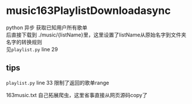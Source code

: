# music163PlaylistDownloadasync
python 异步 获取已知用户所有歌单  
后直接下载到 ./music/{listName}里，这里设置了listName从原始名字到文件夹名字的转换规则  
见`playlist.py` line 29


## tips
`playlist.py` line 33 限制了返回的歌单range

163music.txt 自己拓展爬虫，这里省事直接从网页源码copy了

